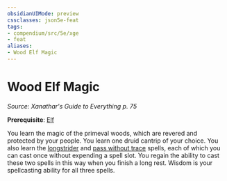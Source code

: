 ```yaml
---
obsidianUIMode: preview
cssclasses: json5e-feat
tags:
- compendium/src/5e/xge
- feat
aliases:
- Wood Elf Magic
---
```

# Wood Elf Magic
*Source: Xanathar's Guide to Everything p. 75*  

**Prerequisite**: [Elf](/3-Mechanics/CLI/races/elf-xphb.md)

You learn the magic of the primeval woods, which are revered and protected by your people. You learn one druid cantrip of your choice. You also learn the [longstrider](/3-Mechanics/CLI/spells/longstrider-xphb.md) and [pass without trace](/3-Mechanics/CLI/spells/pass-without-trace-xphb.md) spells, each of which you can cast once without expending a spell slot. You regain the ability to cast these two spells in this way when you finish a long rest. Wisdom is your spellcasting ability for all three spells.
